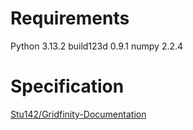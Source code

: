 # Requirements
Python 3.13.2
build123d 0.9.1
numpy 2.2.4

# Specification
[Stu142/Gridfinity-Documentation](https://github.com/Stu142/Gridfinity-Documentation)